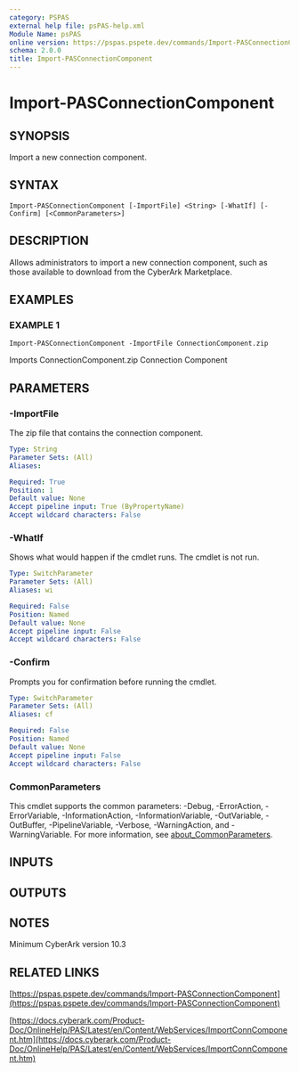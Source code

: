 ```yaml
---
category: PSPAS
external help file: psPAS-help.xml
Module Name: psPAS
online version: https://pspas.pspete.dev/commands/Import-PASConnectionComponent
schema: 2.0.0
title: Import-PASConnectionComponent
---
```


# Import-PASConnectionComponent

## SYNOPSIS
Import a new connection component.

## SYNTAX

```
Import-PASConnectionComponent [-ImportFile] <String> [-WhatIf] [-Confirm] [<CommonParameters>]
```

## DESCRIPTION
Allows administrators to import a new connection component, such as those available to download from the
CyberArk Marketplace.

## EXAMPLES

### EXAMPLE 1
```
Import-PASConnectionComponent -ImportFile ConnectionComponent.zip
```

Imports ConnectionComponent.zip Connection Component

## PARAMETERS

### -ImportFile
The zip file that contains the connection component.

```yaml
Type: String
Parameter Sets: (All)
Aliases:

Required: True
Position: 1
Default value: None
Accept pipeline input: True (ByPropertyName)
Accept wildcard characters: False
```

### -WhatIf
Shows what would happen if the cmdlet runs.
The cmdlet is not run.

```yaml
Type: SwitchParameter
Parameter Sets: (All)
Aliases: wi

Required: False
Position: Named
Default value: None
Accept pipeline input: False
Accept wildcard characters: False
```

### -Confirm
Prompts you for confirmation before running the cmdlet.

```yaml
Type: SwitchParameter
Parameter Sets: (All)
Aliases: cf

Required: False
Position: Named
Default value: None
Accept pipeline input: False
Accept wildcard characters: False
```

### CommonParameters
This cmdlet supports the common parameters: -Debug, -ErrorAction, -ErrorVariable, -InformationAction, -InformationVariable, -OutVariable, -OutBuffer, -PipelineVariable, -Verbose, -WarningAction, and -WarningVariable. For more information, see [about_CommonParameters](http://go.microsoft.com/fwlink/?LinkID=113216).

## INPUTS

## OUTPUTS

## NOTES
Minimum CyberArk version 10.3

## RELATED LINKS

[https://pspas.pspete.dev/commands/Import-PASConnectionComponent](https://pspas.pspete.dev/commands/Import-PASConnectionComponent)

[https://docs.cyberark.com/Product-Doc/OnlineHelp/PAS/Latest/en/Content/WebServices/ImportConnComponent.htm](https://docs.cyberark.com/Product-Doc/OnlineHelp/PAS/Latest/en/Content/WebServices/ImportConnComponent.htm)

